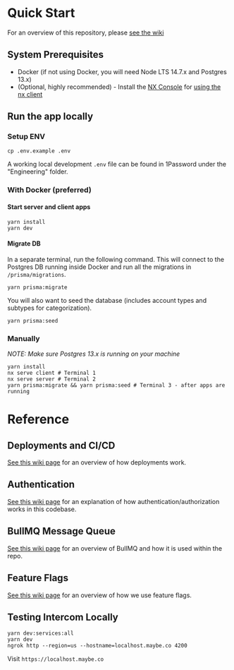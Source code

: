 # Quick Start

For an overview of this repository, please [see the wiki](https://github.com/maybe-finance/maybe-app/wiki)

## System Prerequisites

-   Docker (if not using Docker, you will need Node LTS 14.7.x and Postgres 13.x)
-   (Optional, highly recommended) - Install the [NX Console](https://marketplace.visualstudio.com/items?itemName=nrwl.angular-console) for [using the nx client](#nrwl-nx-overview)

## Run the app locally

### Setup ENV

```
cp .env.example .env
```

A working local development `.env` file can be found in 1Password under the "Engineering" folder.

### With Docker (preferred)

#### Start server and client apps

```
yarn install
yarn dev
```

#### Migrate DB

In a separate terminal, run the following command. This will connect to the Postgres DB running inside Docker and run all the migrations in `/prisma/migrations`.

```
yarn prisma:migrate
```

You will also want to seed the database (includes account types and subtypes for categorization).

```
yarn prisma:seed
```

### Manually

_NOTE: Make sure Postgres 13.x is running on your machine_

```
yarn install
nx serve client # Terminal 1
nx serve server # Terminal 2
yarn prisma:migrate && yarn prisma:seed # Terminal 3 - after apps are running
```

# Reference

## Deployments and CI/CD

[See this wiki page](https://github.com/maybe-finance/maybe-app/wiki/Render-Deployments) for an overview of how deployments work.

## Authentication

[See this wiki page](https://github.com/maybe-finance/maybe-app/wiki/Auth0) for an explanation of how authentication/authorization works in this codebase.

## BullMQ Message Queue

[See this wiki page](https://github.com/maybe-finance/maybe-app/wiki/Background-Workers) for an overview of BullMQ and how it is used within the repo.

## Feature Flags

[See this wiki page](https://github.com/maybe-finance/maybe-app/wiki/Feature-Flags) for an overview of how we use feature flags.

## Testing Intercom Locally

```
yarn dev:services:all
yarn dev
ngrok http --region=us --hostname=localhost.maybe.co 4200
```

Visit `https://localhost.maybe.co`

